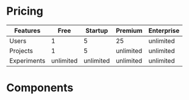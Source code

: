 # Pricing

| Features    | Free      | Startup   | Premium   | Enterprise |
| ----------- | --------- | --------- | --------- | ---------- |
| Users       | 1         | 5         | 25        | unlimited  |
| Projects    | 1         | 5         | unlimited | unlimited  |
| Experiments | unlimited | unlimited | unlimited | unlimited  |

# Components

<demo-component/>
<OtherComponent/>
<Foo-Bar/>
